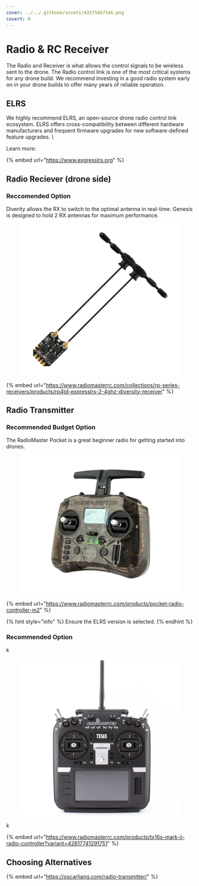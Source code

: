 ```yaml
---
cover: ../../.gitbook/assets/43575667546.png
coverY: 0
---
```


# Radio & RC Receiver

The Radio and Receiver is what allows the control signals to be wireless sent to the drone. The Radio control link is one of the most critical systems for any drone build. We recommend investing in a good radio system early on in your drone builds to offer many years of reliable operation.



## ELRS

We highly recommend ELRS, an open-source drone radio control link ecosystem. ELRS offers cross-compatibility between different hardware manufacturers and frequent firmware upgrades for new software-defined feature upgrades. \


Learn more:

{% embed url="https://www.expresslrs.org" %}

## Radio Reciever (drone side)

### Reccomended Option

Diverity allows the RX to switch to the optimal antenna in real-time. Genesis is designed to hold 2 RX antennas for maximum performance.

<figure><img src="../../.gitbook/assets/24363452.PNG" alt=""><figcaption></figcaption></figure>

{% embed url="https://www.radiomasterrc.com/collections/rp-series-receivers/products/rp4td-expresslrs-2-4ghz-diversity-receiver" %}



## Radio Transmitter

### Recommended Budget Option

The RadioMaster Pocket is a great beginner radio for getting started into drones.

<figure><img src="../../.gitbook/assets/324321523143.PNG" alt=""><figcaption></figcaption></figure>

{% embed url="https://www.radiomasterrc.com/products/pocket-radio-controller-m2" %}

{% hint style="info" %}
Ensure the ELRS version is selected.
{% endhint %}

### Recommended Option

k

<figure><img src="../../.gitbook/assets/23145561432.PNG" alt=""><figcaption></figcaption></figure>

k

{% embed url="https://www.radiomasterrc.com/products/tx16s-mark-ii-radio-controller?variant=42817741291751" %}

## Choosing Alternatives

{% embed url="https://oscarliang.com/radio-transmitter/" %}
